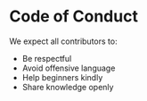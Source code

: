 # Code of Conduct

We expect all contributors to:
- Be respectful
- Avoid offensive language
- Help beginners kindly
- Share knowledge openly
